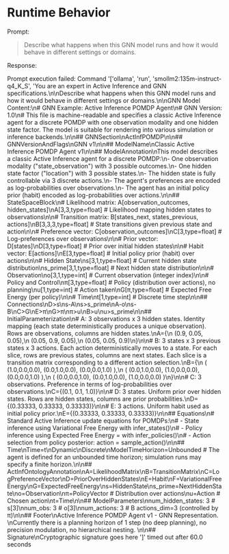 # Runtime Behavior

Prompt:

> Describe what happens when this GNN model runs and how it would behave in different settings or domains.

Response:

Prompt execution failed: Command '['ollama', 'run', 'smollm2:135m-instruct-q4_K_S', 'You are an expert in Active Inference and GNN specifications.\n\nDescribe what happens when this GNN model runs and how it would behave in different settings or domains.\n\nGNN Model Content:\n# GNN Example: Active Inference POMDP Agent\n# GNN Version: 1.0\n# This file is machine-readable and specifies a classic Active Inference agent for a discrete POMDP with one observation modality and one hidden state factor. The model is suitable for rendering into various simulation or inference backends.\n\n## GNNSection\nActInfPOMDP\n\n## GNNVersionAndFlags\nGNN v1\n\n## ModelName\nClassic Active Inference POMDP Agent v1\n\n## ModelAnnotation\nThis model describes a classic Active Inference agent for a discrete POMDP:\n- One observation modality ("state_observation") with 3 possible outcomes.\n- One hidden state factor ("location") with 3 possible states.\n- The hidden state is fully controllable via 3 discrete actions.\n- The agent\'s preferences are encoded as log-probabilities over observations.\n- The agent has an initial policy prior (habit) encoded as log-probabilities over actions.\n\n## StateSpaceBlock\n# Likelihood matrix: A[observation_outcomes, hidden_states]\nA[3,3,type=float]   # Likelihood mapping hidden states to observations\n\n# Transition matrix: B[states_next, states_previous, actions]\nB[3,3,3,type=float]   # State transitions given previous state and action\n\n# Preference vector: C[observation_outcomes]\nC[3,type=float]       # Log-preferences over observations\n\n# Prior vector: D[states]\nD[3,type=float]       # Prior over initial hidden states\n\n# Habit vector: E[actions]\nE[3,type=float]       # Initial policy prior (habit) over actions\n\n# Hidden State\ns[3,1,type=float]     # Current hidden state distribution\ns_prime[3,1,type=float] # Next hidden state distribution\n\n# Observation\no[3,1,type=int]     # Current observation (integer index)\n\n# Policy and Control\nπ[3,type=float]       # Policy (distribution over actions), no planning\nu[1,type=int]         # Action taken\nG[π,type=float]       # Expected Free Energy (per policy)\n\n# Time\nt[1,type=int]         # Discrete time step\n\n## Connections\nD>s\ns-A\ns>s_prime\nA-o\ns-B\nC>G\nE>π\nG>π\nπ>u\nB>u\nu>s_prime\n\n## InitialParameterization\n# A: 3 observations x 3 hidden states. Identity mapping (each state deterministically produces a unique observation). Rows are observations, columns are hidden states.\nA={\n  (0.9, 0.05, 0.05),\n  (0.05, 0.9, 0.05),\n  (0.05, 0.05, 0.9)\n}\n\n# B: 3 states x 3 previous states x 3 actions. Each action deterministically moves to a state. For each slice, rows are previous states, columns are next states. Each slice is a transition matrix corresponding to a different action selection.\nB={\n  ( (1.0,0.0,0.0), (0.0,1.0,0.0), (0.0,0.0,1.0) ),\n  ( (0.0,1.0,0.0), (1.0,0.0,0.0), (0.0,0.0,1.0) ),\n  ( (0.0,0.0,1.0), (0.0,1.0,0.0), (1.0,0.0,0.0) )\n}\n\n# C: 3 observations. Preference in terms of log-probabilities over observations.\nC={(0.1, 0.1, 1.0)}\n\n# D: 3 states. Uniform prior over hidden states. Rows are hidden states, columns are prior probabilities.\nD={(0.33333, 0.33333, 0.33333)}\n\n# E: 3 actions. Uniform habit used as initial policy prior.\nE={(0.33333, 0.33333, 0.33333)}\n\n## Equations\n# Standard Active Inference update equations for POMDPs:\n# - State inference using Variational Free Energy with infer_states()\n# - Policy inference using Expected Free Energy = with infer_policies()\n# - Action selection from policy posterior: action = sample_action()\n\n## Time\nTime=t\nDynamic\nDiscrete\nModelTimeHorizon=Unbounded # The agent is defined for an unbounded time horizon; simulation runs may specify a finite horizon.\n\n## ActInfOntologyAnnotation\nA=LikelihoodMatrix\nB=TransitionMatrix\nC=LogPreferenceVector\nD=PriorOverHiddenStates\nE=Habit\nF=VariationalFreeEnergy\nG=ExpectedFreeEnergy\ns=HiddenState\ns_prime=NextHiddenState\no=Observation\nπ=PolicyVector # Distribution over actions\nu=Action       # Chosen action\nt=Time\n\n## ModelParameters\nnum_hidden_states: 3  # s[3]\nnum_obs: 3           # o[3]\nnum_actions: 3       # B actions_dim=3 (controlled by π)\n\n## Footer\nActive Inference POMDP Agent v1 - GNN Representation. \nCurrently there is a planning horizon of 1 step (no deep planning), no precision modulation, no hierarchical nesting. \n\n## Signature\nCryptographic signature goes here ']' timed out after 60.0 seconds